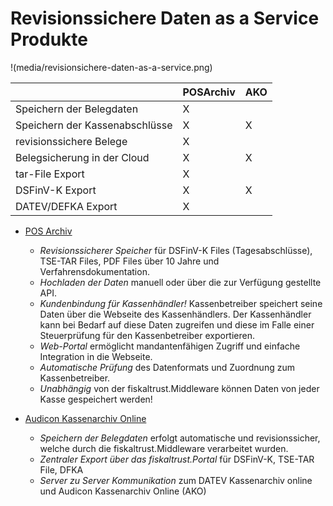 # Revisionssichere Daten as a Service Produkte

!(media/revisionsichere-daten-as-a-service.png)

|  | POSArchiv | AKO |
| --- | --- | --- |
| Speichern der Belegdaten | X |  |
| Speichern der Kassenabschlüsse | X | X |
| revisionssichere Belege | X |  |
| Belegsicherung in der Cloud | X | X |
| tar-File Export | X |  |
| DSFinV-K Export | X | X |
| DATEV/DEFKA Export | X |  |


- [POS Archiv](pos-archiv.md) 

  - *Revisionssicherer Speicher* für DSFinV-K Files (Tagesabschlüsse),
TSE-TAR Files, PDF Files über 10 Jahre und
Verfahrensdokumentation.
  - *Hochladen der Daten* manuell oder über die zur Verfügung
gestellte API.
  - *Kundenbindung für Kassenhändler!* Kassenbetreiber speichert
seine Daten über die Webseite des Kassenhändlers. Der
Kassenhändler kann bei Bedarf auf diese Daten zugreifen und
diese im Falle einer Steuerprüfung für den Kassenbetreiber exportieren.
  - *Web-Portal* ermöglicht mandantenfähigen Zugriff und einfache Integration in die Webseite.
  - *Automatische Prüfung* des Datenformats und Zuordnung zum Kassenbetreiber.
  - *Unabhängig* von der fiskaltrust.Middleware können Daten von jeder Kasse gespeichert
werden! 


- [Audicon Kassenarchiv Online](Audicon-Kassenarchiv-Online.md) 

  - *Speichern der Belegdaten* erfolgt automatische und
revisionssicher, welche durch die fiskaltrust.Middleware
verarbeitet wurden.
  - *Zentraler Export über das fiskaltrust.Portal* für DSFinV-K, TSE-TAR
File, DFKA
  - *Server zu Server Kommunikation* zum DATEV Kassenarchiv
online und Audicon Kassenarchiv Online (AKO) 



